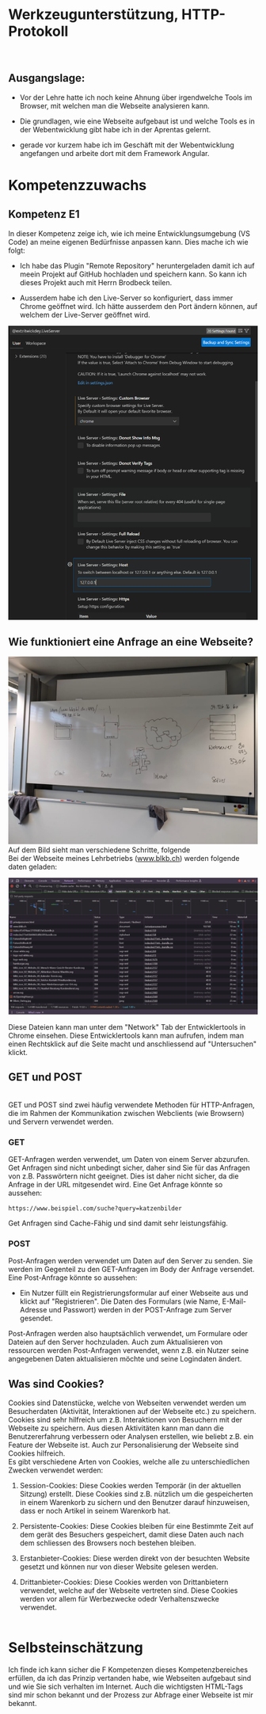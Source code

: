 # Werkzeugunterstützung, HTTP-Protokoll
<br>

## Ausgangslage:

- Vor der Lehre hatte ich noch keine Ahnung über irgendwelche Tools im Browser, mit welchen man die Webseite analysieren kann.

- Die grundlagen, wie eine Webseite aufgebaut ist und welche Tools es in der Webentwicklung gibt habe ich in der Aprentas gelernt.

- gerade vor kurzem habe ich im Geschäft mit der Webentwicklung angefangen und arbeite dort mit dem Framework Angular.

# Kompetenzzuwachs

## Kompetenz E1
In dieser Kompetenz zeige ich, wie ich meine Entwicklungsumgebung (VS Code) an meine eigenen Bedürfnisse anpassen kann. Dies mache ich wie folgt:

- Ich habe das Plugin "Remote Repository" heruntergeladen damit ich auf meein Projekt auf GitHub hochladen und speichern kann. So kann ich dieses Projekt auch mit Herrn Brodbeck teilen.

- Ausserdem habe ich den Live-Server so konfiguriert, dass immer Chrome geöffnet wird. Ich hätte ausserdem den Port ändern können, auf welchem der Live-Server geöffnet wird.

![Einstellungen des Live Servers](image.png)


## Wie funktioniert eine Anfrage an eine Webseite?

![Anfrage an eine Webseite](Unterricht03.05.2024.jpg)
Auf dem Bild sieht man verschiedene Schritte, folgende 
<br>
Bei der Webseite meines Lehrbetriebs (www.blkb.ch) werden folgende daten geladen: 

![Geladene Dateien von blkb.ch](DateienVonBLKB.png)

Diese Dateien kann man unter dem "Network" Tab der Entwicklertools in Chrome einsehen. Diese Entwicklertools kann man aufrufen, indem man einen Rechtsklick auf die Seite macht und anschliessend auf "Untersuchen" klickt.


## GET und POST

<br>
GET und POST sind zwei häufig verwendete Methoden für HTTP-Anfragen, die im Rahmen der Kommunikation zwischen Webclients (wie Browsern) und Servern verwendet werden.


### GET

GET-Anfragen werden verwendet, um Daten von einem Server abzurufen. Get Anfragen sind nicht unbedingt sicher, daher sind Sie für das Anfragen von z.B. Passwörtern nicht geeignet. Dies ist daher nicht sicher, da die Anfrage in der URL mitgesendet wird. Eine Get Anfrage könnte so aussehen:
```
https://www.beispiel.com/suche?query=katzenbilder
```
Get Anfragen sind Cache-Fähig und sind damit sehr leistungsfähig.
<br>
### POST

Post-Anfragen werden verwendet um Daten auf den Server zu senden. Sie werden im Gegenteil zu den GET-Anfragen im Body der Anfrage versendet. Eine Post-Anfrage könnte so aussehen:

- Ein Nutzer füllt ein Registrierungsformular auf einer Webseite aus und klickt auf "Registrieren". Die Daten des Formulars (wie Name, E-Mail-Adresse und Passwort) werden in der POST-Anfrage zum Server gesendet.

Post-Anfragen werden also hauptsächlich verwendet, um Formulare oder Dateien auf den Server hochzuladen. Auch zum Aktualisieren von ressourcen werden Post-Anfragen verwendet, wenn z.B. ein Nutzer seine angegebenen Daten aktualisieren möchte und seine Logindaten ändert.
<br>
## Was sind Cookies?

Cookies sind Datenstücke, welche von Webseiten verwendet werden um Besucherdaten (Aktivität, Interaktionen auf der Webseite etc.) zu speichern. <br> 
Cookies sind sehr hilfreich um z.B. Interaktionen von Besuchern mit der Webseite zu speichern. Aus diesen Aktivitäten kann man dann die Benutzererfahrung verbessern oder Analysen erstellen, wie beliebt z.B. ein Feature der Webseite ist. Auch zur Personalisierung der Webseite sind Cookies hilfreich.
<br>
Es gibt verschiedene Arten von Cookies, welche alle zu unterschiedlichen Zwecken verwendet werden:

1. Session-Cookies: Diese Cookies werden Temporär (in der aktuellen Sitzung) erstellt. Diese Cookies sind z.B. nützlich um die gespeicherten in einem Warenkorb zu sichern und den Benutzer darauf hinzuweisen, dass er noch Artikel in seinem Warenkorb hat.

2. Persistente-Cookies: Diese Cookies bleiben für eine Bestimmte Zeit auf dem gerät des Besuchers gespeichert, damit diese Daten auch nach dem schliessen des Browsers noch bestehen bleiben.

3. Erstanbieter-Cookies: Diese werden direkt von der besuchten Website gesetzt und können nur von dieser Website gelesen werden.

4. Drittanbieter-Cookies: Diese Cookies werden von Drittanbietern verwendet, welche auf der Webseite vertreten sind. Diese Cookies werden vor allem für Werbezwecke odedr Verhaltenszwecke verwendet.
<br><br>

# Selbsteinschätzung

Ich finde ich kann sicher die F Kompetenzen dieses Kompetenzbereiches erfüllen, da ich das Prinzip vertanden habe, wie Webseiten aufgebaut sind und wie Sie sich verhalten im Internet. Auch die wichtigsten HTML-Tags sind mir schon bekannt und der Prozess zur Abfrage einer Webseite ist mir bekannt. 